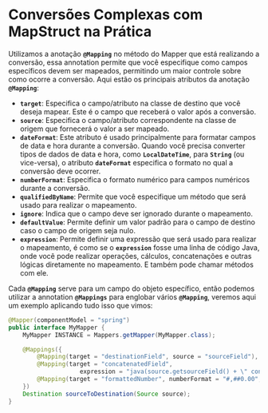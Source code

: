# Conversões Complexas com MapStruct na Prática

Utilizamos a anotação **`@Mapping`** no método do Mapper que está realizando a conversão, essa annotation permite que você especifique como campos específicos devem ser mapeados, permitindo um maior controle sobre como ocorre a conversão. Aqui estão os principais atributos da anotação **`@Mapping`**:

- **`target`**: Especifica o campo/atributo na classe de destino que você deseja mapear. Este é o campo que receberá o valor após a conversão.
- **`source`**: Especifica o campo/atributo correspondente na classe de origem que fornecerá o valor a ser mapeado.
- **`dateFormat`**: Este atributo é usado principalmente para formatar campos de data e hora durante a conversão. Quando você precisa converter tipos de dados de data e hora, como **`LocalDateTime`**, para **`String`** (ou vice-versa), o atributo **`dateFormat`** especifica o formato no qual a conversão deve ocorrer.
- **`numberFormat`**: Especifica o formato numérico para campos numéricos durante a conversão.
- **`qualifiedByName`**: Permite que você especifique um método que será usado para realizar o mapeamento.
- **`ignore`**: Indica que o campo deve ser ignorado durante o mapeamento.
- **`defaultValue`**: Permite definir um valor padrão para o campo de destino caso o campo de origem seja nulo.
- **`expression`**: Permite definir uma expressão que será usado para realizar o mapeamento, é como se o **`expression`** fosse uma linha de código Java, onde você pode realizar operações, cálculos, concatenações e outras lógicas diretamente no mapeamento. E também pode chamar métodos com ele.

Cada **`@Mapping`** serve para um campo do objeto específico, então podemos utilizar a annotation **`@Mappings`** para englobar vários **`@Mapping`**, veremos aqui um exemplo aplicando tudo isso que vimos:

```java
@Mapper(componentModel = "spring")
public interface MyMapper {
    MyMapper INSTANCE = Mappers.getMapper(MyMapper.class);

    @Mappings({
        @Mapping(target = "destinationField", source = "sourceField"),
        @Mapping(target = "concatenatedField",
					expression = "java(source.getsourceField() + \" concatenated\")"),
        @Mapping(target = "formattedNumber", numberFormat = "#,##0.00", source = "sourceNumber")
    })
    Destination sourceToDestination(Source source);
}
```
